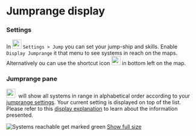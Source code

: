 # Jumprange display
### Settings
In <img src="https://raw.githubusercontent.com/Risingson/eedocs/master/docs/images/Settings-100_off.png" width="24" height="24"> `Settings > Jump` you can set your jump-ship and skills. Enable `Display Jumprange` it that menu to see systems in reach on the maps. Alternatively ou can use the shortcut icon <img src="https://raw.githubusercontent.com/Risingson/eedocs/master/docs/images/j.png" width="24" height="24"> in bottom left on the map.

### Jumprange pane
<img src="https://raw.githubusercontent.com/Risingson/eedocs/master/docs/images/jmp.png" width="24" height="24"> &nbsp;will show all systems in range in alphabetical order according to your [jumprange settings](https://eveeye.readthedocs.io/en/latest/ui/settings/#display-jumprange). Your current setting is displayed on top of the list. Please refer to this [display explanation](https://eveeye.readthedocs.io/en/latest/navigation/route/) to learn about the information presented.


![Systems reachable get marked green](https://raw.githubusercontent.com/Risingson/eedocs/master/docs/images/jumprange.png)
<a href="https://raw.githubusercontent.com/Risingson/eedocs/master/docs/images/jumprange.png" target="_blan">Show full size</a>
<!--stackedit_data:
eyJoaXN0b3J5IjpbLTE4MjMyNTA0MDMsLTc5NzE3OTk5MCwtMT
E3OTEzMzIyLDEwMDczOTY4MDNdfQ==
-->